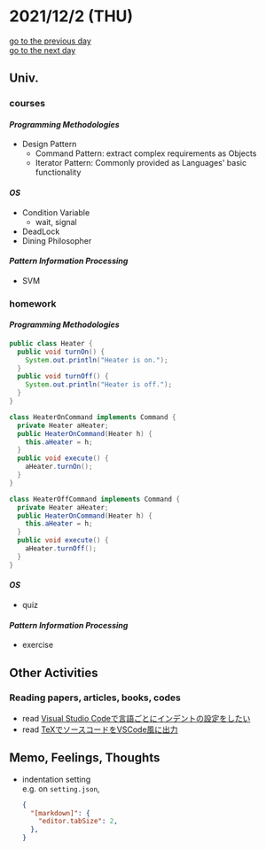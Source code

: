 # 2021/12/2 (THU)

<div class="date_jumper">
  <a class="link_wrapper" href="./1st.md"><div class="button">go to the previous day</div></a>
  <a class="link_wrapper" href="./3rd.md"><div class="button">go to the next day</div></a>
</div>

## Univ.
### courses
#### *Programming Methodologies*
- Design Pattern
  - Command Pattern: extract complex requirements as Objects
  - Iterator Pattern: Commonly provided as Languages' basic functionality

#### *OS*
- Condition Variable
  - wait, signal
- DeadLock
- Dining Philosopher

#### *Pattern Information Processing*
- SVM

### homework
#### *Programming Methodologies*
```Java
public class Heater {
  public void turnOn() {
    System.out.println("Heater is on.");
  }
  public void turnOff() {
    System.out.println("Heater is off.");
  }
}

class HeaterOnCommand implements Command {
  private Heater aHeater;
  public HeaterOnCommand(Heater h) {
    this.aHeater = h;
  }
  public void execute() {
    aHeater.turnOn();
  }
}

class HeaterOffCommand implements Command {
  private Heater aHeater;
  public HeaterOnCommand(Heater h) {
    this.aHeater = h;
  }
  public void execute() {
    aHeater.turnOff();
  }
}
```

#### *OS*
- quiz

#### *Pattern Information Processing*
- exercise

## Other Activities
### Reading papers, articles, books, codes
- read [Visual Studio Codeで言語ごとにインデントの設定をしたい](https://ja.stackoverflow.com/questions/34014/visual-studio-codeで言語ごとにインデントの設定をしたい)
- read [TeXでソースコードをVSCode風に出力](https://zenn.dev/kyaon/articles/68867e2657e605)


## Memo, Feelings, Thoughts
- indentation setting  
  e.g. on `setting.json`,  
  ```json
  {
    "[markdown]": {
      "editor.tabSize": 2,
    },
  }
  ```
